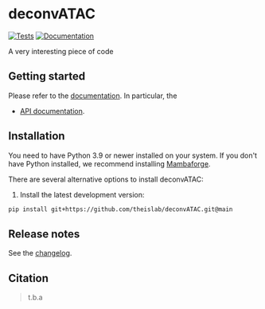 # deconvATAC

[![Tests][badge-tests]][link-tests]
[![Documentation][badge-docs]][link-docs]

[badge-tests]: https://img.shields.io/github/actions/workflow/status/theislab/deconvATAC/test.yaml?branch=main
[link-tests]: https://github.com/theislab/deconvATAC/actions/workflows/test.yml
[badge-docs]: https://img.shields.io/readthedocs/deconvATAC

A very interesting piece of code

## Getting started

Please refer to the [documentation][link-docs]. In particular, the

-   [API documentation][link-api].

## Installation

You need to have Python 3.9 or newer installed on your system. If you don't have
Python installed, we recommend installing [Mambaforge](https://github.com/conda-forge/miniforge#mambaforge).

There are several alternative options to install deconvATAC:

<!--
1) Install the latest release of `deconvATAC` from `PyPI <https://pypi.org/project/deconvATAC/>`_:

```bash
pip install deconvATAC
```
-->

1. Install the latest development version:

```bash
pip install git+https://github.com/theislab/deconvATAC.git@main
```

## Release notes

See the [changelog][changelog].

## Citation

> t.b.a

[scverse-discourse]: https://discourse.scverse.org/
[issue-tracker]: https://github.com/theislab/deconvATAC/issues
[changelog]: https://deconvATAC.readthedocs.io/latest/changelog.html
[link-docs]: https://deconvATAC.readthedocs.io
[link-api]: https://deconvATAC.readthedocs.io/latest/api.html
